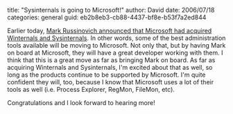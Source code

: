 
title: "Sysinternals is going to Microsoft!"
author: David
date: 2006/07/18
categories: general
guid: eb2b8eb3-cb88-4437-bf8e-b53f7a2ed844

Earlier today, [Mark Russinovich announced that Microsoft had acquired Winternals and Sysinternals](http://www.sysinternals.com/blog/2006/07/on-my-way-to-microsoft.html). In other words, some of the best administration tools available will be moving to Microsoft. Not only that, but by having Mark on board at Microsoft, they will have a great developer working with them. I think that this is a great move as far as bringing Mark on board. As far as acquiring Winternals and Sysinternals, I'm excited about that as well, so long as the products continue to be supported by Microsoft. I'm quite confident they will, too, because I know that Microsoft uses a lot of their tools as well (i.e. Process Explorer, RegMon, FileMon, etc).

Congratulations and I look forward to hearing more!


